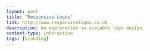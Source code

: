```yaml
---
layout: post
title: "Responsive Logos"
link: http://www.responsivelogos.co.uk
description: An exploration in scalable logo design.
content-type: interactive
tags: [branding]
---
```


